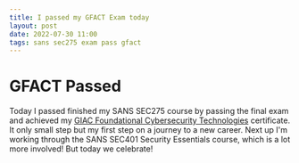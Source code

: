 ```yaml
---
title: I passed my GFACT Exam today
layout: post
date: 2022-07-30 11:00
tags: sans sec275 exam pass gfact
---
```

# GFACT Passed
<!--more-->  
<div style="text-align:center">
<div data-iframe-width="450" data-iframe-height="270" data-share-badge-id="1a54866b-a228-4aaa-b2f5-d6c4b78a21eb" data-share-badge-host="https://www.credly.com"></div><script type="text/javascript" async src="//cdn.credly.com/assets/utilities/embed.js"></script>
</div>

Today I passed finished my SANS SEC275 course by passing the final exam and achieved my [GIAC Foundational Cybersecurity Technologies][gfact] certificate. It only small step but my first step on a journey to a new career. Next up I'm working through the SANS SEC401 Security Essentials course, which is a lot more involved! But today we celebrate!  

[gfact]: https://www.giac.org/certifications/foundational-cybersecurity-technologies-gfact/
